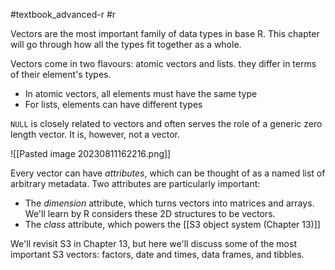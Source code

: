 #textbook_advanced-r #r 

Vectors are the most important family of data types in base R. This chapter will go through how all the types fit together as a whole.

Vectors come in two flavours: atomic vectors and lists. they differ in terms of their element's types.
- In atomic vectors, all elements must have the same type
- For lists, elements can have different types

`NULL` is closely related to vectors and often serves the role of a generic zero length vector. It is, however, not a vector.

![[Pasted image 20230811162216.png]]

Every vector can have *attributes*, which can be thought of as a named list of arbitrary metadata. Two attributes are particularly important:
- The *dimension* attribute, which turns vectors into matrices and arrays. We'll learn by R considers these 2D structures to be vectors.
- The *class* attribute, which powers the [[S3 object system (Chapter 13)]]

We'll revisit S3 in Chapter 13, but here we'll discuss some of the most important S3 vectors: factors, date and times, data frames, and tibbles.